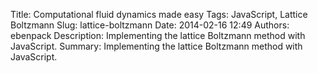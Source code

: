 Title: Computational fluid dynamics made easy
Tags: JavaScript, Lattice Boltzmann
Slug: lattice-boltzmann
Date: 2014-02-16 12:49
Authors: ebenpack
Description: Implementing the lattice Boltzmann method with JavaScript.
Summary: Implementing the lattice Boltzmann method with JavaScript.

<div style="height:0">
    <svg width="0" height="0">
        <!-- Definitions -->
        <defs>
            <!-- Hatching pattern -->
            <pattern id="diagonalHatch" patternUnits="userSpaceOnUse" width="50" height="50" patternTransform="rotate(-45)">
            <rect x="0" y="0" width="100" height="100" fill="white"/>
            <path d="M -1,50 H 200" stroke="#000000" stroke-width="20"/>
            </pattern>
        </defs>
        <defs>
            <g id="arrow-group">
                <line x1="0" y1="0" x2="125" y2="125" stroke-width="10"></line>
                <polygon points="155,155 145,105 105,145"></polygon>
            </g>
        </defs>
        <defs>
            <g id="arrow-group-short">
                <line x1="0" y1="0" x2="85" y2="85" stroke-width="10"></line>
                <polygon points="110,110 100,60 60,100"></polygon>
            </g>
        </defs>
        <defs>
            <g id="triangle">
                <line x1="200" y1="0" x2="0" y2="347" stroke-width="10"></line>
                <line x1="200" y1="0" x2="400" y2="347" stroke-width="10"></line>
                <line x1="0" y1="347" x2="400" y2="347" stroke-width="10"></line>
            </g>
        </defs>
        <defs>
            <g id="particle-arrow">
                <circle cx="0" cy="0" r="30"></circle>
                <line x1="0" y1="0" x2="175" y2="0" stroke-width="15"></line>
                <polygon points="200,0 170,-20 170,20"></polygon>
            </g>
        </defs>
        <defs>
            <g id="arrow-group-large">
                <line x1="0" y1="0" x2="470" y2="470" stroke-width="10"></line>
                <polygon points="485,485 475,435 435,475"></polygon>
            </g>
        </defs>
        <defs>
            <g id="arrow-group-large-short">
                <line x1="0" y1="0" x2="330" y2="330" stroke-width="10"></line>
                <polygon points="345,345 335,295 295,335"></polygon>
            </g>
        </defs>
         <defs>
            <!-- Hatching pattern -->
            <pattern id="diagonalHatch" patternUnits="userSpaceOnUse" width="50" height="50" patternTransform="rotate(-45)">
            <rect x="0" y="0" width="100" height="100" fill="white"/>
            <path d="M -1,50 H 200" stroke="#000000" stroke-width="20"/>
            </pattern>
        </defs>
        <defs>
            <g id="arrow-group">
                <line x1="0" y1="0" x2="125" y2="125" stroke-width="10"></line>
                <polygon points="155,155 145,105 105,145"></polygon>
            </g>
        </defs>
    </svg>
    <style>
        svg .particle-arrow {
            fill: red;
            stroke: red;
        }

        svg .arrow-1 {
            fill: red;
            stroke: red;
        }
        svg .arrow-2 {
            fill: blue;
            stroke: blue;
        }
        svg .arrow-3 {
            fill: black;
            stroke: black;
        }

        svg .triangle {
            fill: black;
            stroke: black;
        }
    </style>
</div>

Over the 2013 winter holidays I was looking for a project to work on. I had been interested in learning more about the canvas element for a while, so, with the snow driving o’er the fields, I decided to make a simple snow simulation to start learning some canvas basics. Once I had a simple snow program up and running in the canvas, I turned my attention to implementing a wind system that would allow users to interact with the snow, creating gusts of wind with their mouse. My initial naive attempts—which mostly involved a mesh of nodes which contained a single wind vector, and some mechanism to propagate those vectors to the next node in their direction of travel—were fairly unsatisfactory, so I began to look for ways to improve the wind system. After some cursory googling, I started looking in earnest at computational fluid dynamics. This led me to the Navier-Stokes equations, which seemed just a little too complicated for what I was after. Navier-Stokes led me to lattice-gas automata (LGA), which, while conceptually quite simple, has some inherent issues. Finally, LGA led to the lattice Boltzmann methods (LBM).

In the 1970s and 1980s, the LGA model was developed to simulate fluid flow. This model uses a lattice comprised of individual cellular automata. Each cell can be in one of several states, each state representing particles at the cell moving with different discrete velocities. For example, in one of the most popular forms of the model, in which the lattice is represented as a hexagonal grid of cells, each cell has six or seven velocities (possibly including the 'at-rest' velocity), and each of these velocities can be in either the 'on' or 'off' state to indicate if there is a particle at that node traveling at that velocity. Each discrete time step in the model is comprised of two phases: the streaming phase, in which particles move from one node to the next in their direction of travel, and the collision phase, in which the particles within a node collide and bounce off each other and change direction.

<div id="lattice-gas-illustration">
    <svg width="300" height="200" viewbox="-20 -20 1230 650" >
        <!-- First row -->
        <g class="triangle" transform="translate(0,0)">
            <use xlink:href="#triangle" />
        </g>
        <g class="triangle" transform="translate(200,-52) rotate(180 200 200)">
            <use xlink:href="#triangle" />
        </g>
        <g class="triangle" transform="translate(400, 0)">
            <use xlink:href="#triangle" />
        </g>
        <g class="triangle" transform="translate(600, -52) rotate(180 200 200)">
            <use xlink:href="#triangle" />
        </g>
        <g class="triangle" transform="translate(800, 0)">
            <use xlink:href="#triangle" />
        </g>
        <!-- Second row -->
        <g class="triangle" transform="translate(0,294) rotate(180 200 200)">
            <use xlink:href="#triangle" />
        </g>
        <g class="triangle" transform="translate(200,345)">
            <use xlink:href="#triangle" />
        </g>
        <g class="triangle" transform="translate(400,294) rotate(180 200 200)">
            <use xlink:href="#triangle" />
        </g>
        <g class="triangle" transform="translate(600,345)">
            <use xlink:href="#triangle" />
        </g>
        <g class="triangle" transform="translate(800,294) rotate(180 200 200)">
            <use xlink:href="#triangle" />
        </g>
        <!-- Particles -->
        <g class="particle-arrow" transform="translate(400,347)">
            <use xlink:href="#particle-arrow" />
        </g>
        <g class="particle-arrow" transform="translate(800,347) rotate(-120)">
            <use xlink:href="#particle-arrow" />
        </g>
        <g class="particle-arrow" transform="translate(400,347) rotate(60)">
            <use xlink:href="#particle-arrow" />
        </g>
        <g class="particle-arrow" transform="translate(400,347) rotate(120)">
            <use xlink:href="#particle-arrow" />
        </g>
        <g class="particle-arrow" transform="translate(800,347) rotate(120)">
            <use xlink:href="#particle-arrow" />
        </g>
    </svg>
</div>

<p class="illustration-label">Two cells in a lattice-gas automata</p>

While its conceptual simplicity is alluring, LGA has some major shortcomings, many of which LBM directly addresses. And while LBM sacrifices a small amount of LGA's simplicity for the sake of increased accuracy and robustness, LBM is actually still surprisingly quite simple. Like LGA, LBM also consists of a lattice of nodes, but where LGA's nodes have a finite set of possible states, LBM's nodes contain a set of particle distribution functions (DFs). In other words, LBM is continuous where LGA is discrete.

LBM comes in many flavors. It can easily be configured for one-, two-, or three-dimensional spaces, each of which has its own variants. In this example we will be discussing D2Q9, which means a two-dimensional lattice, with nine discrete distribution functions per node. Other common configurations include D1Q3, D1Q5, D3Q15, and D3Q19

Each node in the lattice consists of a set of particle DFs. Together, these DFs represent a collection of particles, and are related to the probability of finding a particle at a node, at a given time, with a particular velocity. For D2Q9, there are nine DFs per node. The density of these DFs is represented by \\(n_i\\). Each DF is also associated with a velocity, represented by \\( \\vec{e}_{i}\\). These velocities correspond to the four cardinal directions, the four ordinal directions, as well as the 'at-rest' velocity. These velocities are chosen such that they carry a particle from a node in the lattice to one of its neighboring nodes. For convenience, these velocities are each assigned a number, as seen below.

<div id="node-distribution-illustration">
    <svg width="200" height="200" viewbox="-300 -300  1620 1620">
        <!-- Directions -->
        <defs>
            <g id="arrow-group-large">
                <line x1="0" y1="0" x2="470" y2="470" stroke-width="10"></line>
                <polygon points="485,485 475,435 435,475"></polygon>
            </g>
        </defs>
        <defs>
            <g id="arrow-group-large-short">
                <line x1="0" y1="0" x2="330" y2="330" stroke-width="10"></line>
                <polygon points="345,345 335,295 295,335"></polygon>
            </g>
        </defs>
        <rect class="outer" width="990" height="990" x="20" y="20" stroke="black" stroke-width="20" fill="white" />
        <!-- Ordinals -->
        <g class="arrow-3" transform="translate(515,515) rotate(0)">
            <use xlink:href="#arrow-group-large" />
        </g>
        <g class="arrow-3" transform="translate(515,515) rotate(90)">
            <use xlink:href="#arrow-group-large" />
        </g>
        <g class="arrow-3" transform="translate(515,515) rotate(180)">
            <use xlink:href="#arrow-group-large" />
        </g>
        <g class="arrow-3" transform="translate(515,515) rotate(270)">
            <use xlink:href="#arrow-group-large" />
        </g>

        <!-- Cardinals -->
        <g class="arrow-3" transform="translate(515,515) rotate(45)">
            <use xlink:href="#arrow-group-large-short" />
        </g>
        <g class="arrow-3" transform="translate(515,515) rotate(135)">
            <use xlink:href="#arrow-group-large-short" />
        </g>
        <g class="arrow-3" transform="translate(515,515) rotate(225)">
            <use xlink:href="#arrow-group-large-short" />
        </g>
        <g class="arrow-3" transform="translate(515,515) rotate(315)">
            <use xlink:href="#arrow-group-large-short" />
        </g>
        <circle cx="515" cy="515" r="30" stroke="black" stroke-width="10" fill="white"></circle>
        <text x="-100" y="-50" 
            font-family="Verdana" 
            font-size="75">
            6
        </text>
        <text x="500" y="-50" 
            font-family="Verdana" 
            font-size="75">
            2
        </text>
        <text x="1100" y="-50" 
            font-family="Verdana" 
            font-size="75">
            5
        </text>
        <text x="-100" y="550" 
            font-family="Verdana" 
            font-size="75">
            3
        </text>
        <text x="600" y="500" 
            font-family="Verdana" 
            font-size="75">
            0
        </text>
        <text x="1100" y="550" 
            font-family="Verdana" 
            font-size="75">
            1
        </text>
        <text x="1100" y="1120" 
            font-family="Verdana" 
            font-size="75">
            8
        </text>
        <text x="500" y="1120" 
            font-family="Verdana" 
            font-size="75">
            4
        </text>
        <text x="-100" y="1120" 
            font-family="Verdana" 
            font-size="75">
            7
        </text>
    </svg>
</div>
<p class="illustration-label">Discrete velocities for D2Q9 model</p>

The \\(x\\) and \\(y\\) components of the velocities for each \\( \\vec{e}_{i}\\) are shown below, and as you can see they correspond to the diagram above.


\\(
    \begin{alignat}{7}
        &\\vec{e}\_{0} = (&0,  &&0)  \\quad \\\\
        &\\vec{e}\_{1} = (&1,  &&0)  \\quad &\\vec{e}\_{5} = (& 1, &&1) \\\\
        &\\vec{e}\_{2} = (&0,  &&1)  \\quad &\\vec{e}\_{6} = (&-1, &&1) \\\\
        &\\vec{e}\_{3} = (&-1, &&0)  \\quad &\\vec{e}\_{7} = (&-1,&&-1) \\\\
        &\\vec{e}\_{4} = (&0,  &&-1) \\quad &\\vec{e}\_{8} = (& 1,&&-1) \\\\
    \end{alignat}
\\)

For each node in the lattice, two important properties can be calculated from the DFs. The macroscopic density at a particular node is described by the equation \\( \\rho = \sum n\_{i} \\), or the summation of the densities of the individual distribution functions of a node (i.e. the macroscopic density). Once the density has been calculated, it can then be used to calculate the macroscopic velocity, \\( \\vec{u} = \\frac{1}{\\rho} \sum n\_{i} \\vec{e}\_{i}\\).


Like the LGA, the LBM consists of two phases which update the DFs: namely, streaming, and collision. In the streaming phase, the DFs of each node move to the next node in their direction of travel. It is also during this phase that boundary conditions are considered. If a boundary is encountered, the distributions that would have been streamed into the boundary are in some way redirected away from that boundary. More will be said of this later.

<div id="stream-start-illustration">
    <svg width="200" height="200" viewbox="0 0 1020 1020">
        <!-- Streaming, start -->
        <!-- First column -->
        <rect class="inner" width="330" height="330" x="20" y="20" stroke="black" stroke-width="20" fill="white" />
        <g class="arrow-3" transform="translate(185,185) rotate(0)">
            <use xlink:href="#arrow-group" />
        </g>
        <circle cx="185" cy="185" r="30" stroke="black" stroke-width="10" fill="white"></circle>
        <rect class="inner" width="330" height="330" x="20" y="350" stroke="black" stroke-width="20" fill="white" />
        <g class="arrow-3" transform="translate(185,515) rotate(315)">
            <use xlink:href="#arrow-group-short" />
        </g>
        <circle cx="185" cy="515" r="30" stroke="black" stroke-width="10" fill="white"></circle>
        <rect class="inner" width="330" height="330" x="20" y="680" stroke="black" stroke-width="20" fill="white" />
        <g class="arrow-3" transform="translate(185,845) rotate(270)">
            <use xlink:href="#arrow-group" />
        </g>
        <circle cx="185" cy="845" r="30" stroke="black" stroke-width="10" fill="white"></circle>

        <!-- Second column -->
        <rect class="inner" width="330" height="330" x="350" y="20" stroke="black" stroke-width="20" fill="white" />
        <g class="arrow-3" transform="translate(515,185) rotate(45)">
            <use xlink:href="#arrow-group-short" />
        </g>
        <circle cx="515" cy="185" r="30" stroke="black" stroke-width="10" fill="white"></circle>
        <rect class="inner" width="330" height="330" x="350" y="350" stroke="black" stroke-width="20" fill="white" />

        <!-- Ordinal directions -->
        <g class="arrow-1" transform="translate(515,515) rotate(0)">
            <use xlink:href="#arrow-group" />
        </g>
        <g class="arrow-1" transform="translate(515,515) rotate(90)">
            <use xlink:href="#arrow-group" />
        </g>
        <g class="arrow-1" transform="translate(515,515) rotate(180)">
            <use xlink:href="#arrow-group" />
        </g>
        <g class="arrow-1" transform="translate(515,515) rotate(270)">
            <use xlink:href="#arrow-group" />
        </g>

        <!-- Cardinal directions -->
        <g class="arrow-1" transform="translate(515,515) rotate(45)">
            <use xlink:href="#arrow-group-short" />
        </g>
        <g class="arrow-1" transform="translate(515,515) rotate(135)">
            <use xlink:href="#arrow-group-short" />
        </g>
        <g class="arrow-1" transform="translate(515,515) rotate(225)">
            <use xlink:href="#arrow-group-short" />
        </g>
        <g class="arrow-1" transform="translate(515,515) rotate(315)">
            <use xlink:href="#arrow-group-short" />
        </g>
        <circle cx="515" cy="515" r="30" stroke="black" stroke-width="10" fill="white"></circle>
        <rect class="inner" width="330" height="330" x="350" y="680" stroke="black" stroke-width="20" fill="white" />
        <g class="arrow-3" transform="translate(515,845) rotate(225)">
            <use xlink:href="#arrow-group-short" />
        </g>
        <circle cx="515" cy="845" r="30" stroke="black" stroke-width="10" fill="white"></circle>

        <!-- Third column -->
        <rect class="inner" width="330" height="330" x="680" y="20" stroke="black" stroke-width="20" fill="white" />
        <g class="arrow-3" transform="translate(845,185) rotate(90)">
            <use xlink:href="#arrow-group" />
        </g>
        <circle cx="845" cy="185" r="30" stroke="black" stroke-width="10" fill="white"></circle>
        <rect class="inner" width="330" height="330" x="680" y="350" stroke="black" stroke-width="20" fill="white" />
        <g class="arrow-3" transform="translate(845,515) rotate(135)">
            <use xlink:href="#arrow-group-short" />
        </g>
        <circle cx="845" cy="515" r="30" stroke="black" stroke-width="10" fill="white"></circle>
        <rect class="inner" width="330" height="330" x="680" y="680" stroke="black" stroke-width="20" fill="white" />
        <g class="arrow-3" transform="translate(845,845) rotate(180)">
            <use xlink:href="#arrow-group" />
        </g>
        <circle cx="845" cy="845" r="30" stroke="black" stroke-width="10" fill="white"></circle>
    </svg>
</div>
<p class="illustration-label">Prior to streaming phase</p>

<div id="stream-end-illustration">
    <svg width="200" height="200" viewbox="0 0 1020 1020">
        <!-- Streaming, end -->
        <!-- First column -->
        <rect class="inner" width="330" height="330" x="20" y="20" stroke="black" stroke-width="20" fill="white" />
        <g class="arrow-1" transform="translate(185,185) rotate(180)">
            <use xlink:href="#arrow-group" />
        </g>
        <circle cx="185" cy="185" r="30" stroke="black" stroke-width="10" fill="white"></circle>
        <rect class="inner" width="330" height="330" x="20" y="350" stroke="black" stroke-width="20" fill="white" />
        <g class="arrow-1" transform="translate(185,515) rotate(135)">
            <use xlink:href="#arrow-group-short" />
        </g>
        <circle cx="185" cy="515" r="30" stroke="black" stroke-width="10" fill="white"></circle>
        <rect class="inner" width="330" height="330" x="20" y="680" stroke="black" stroke-width="20" fill="white" />
        <g class="arrow-1" transform="translate(185,845) rotate(90)">
            <use xlink:href="#arrow-group" />
        </g>
        <circle cx="185" cy="845" r="30" stroke="black" stroke-width="10" fill="white"></circle>

        <!-- Second column -->
        <rect class="inner" width="330" height="330" x="350" y="20" stroke="black" stroke-width="20" fill="white" />
        <g class="arrow-1" transform="translate(515,185) rotate(225)">
            <use xlink:href="#arrow-group-short" />
        </g>
        <circle cx="515" cy="185" r="30" stroke="black" stroke-width="10" fill="white"></circle>
        <rect class="inner" width="330" height="330" x="350" y="350" stroke="black" stroke-width="20" fill="white" />

        <!-- Ordinal directions -->
        <g class="arrow-3" transform="translate(515,515) rotate(0)">
            <use xlink:href="#arrow-group" />
        </g>
        <g class="arrow-3" transform="translate(515,515) rotate(90)">
            <use xlink:href="#arrow-group" />
        </g>
        <g class="arrow-3" transform="translate(515,515) rotate(180)">
            <use xlink:href="#arrow-group" />
        </g>
        <g class="arrow-3" transform="translate(515,515) rotate(270)">
            <use xlink:href="#arrow-group" />
        </g>

        <!-- Cardinal directions -->
        <g class="arrow-3" transform="translate(515,515) rotate(45)">
            <use xlink:href="#arrow-group-short" />
        </g>
        <g class="arrow-3" transform="translate(515,515) rotate(135)">
            <use xlink:href="#arrow-group-short" />
        </g>
        <g class="arrow-3" transform="translate(515,515) rotate(225)">
            <use xlink:href="#arrow-group-short" />
        </g>
        <g class="arrow-3" transform="translate(515,515) rotate(315)">
            <use xlink:href="#arrow-group-short" />
        </g>
        <circle cx="515" cy="515" r="30" stroke="black" stroke-width="10" fill="white"></circle>
        <rect class="inner" width="330" height="330" x="350" y="680" stroke="black" stroke-width="20" fill="white" />
        <g class="arrow-1" transform="translate(515,845) rotate(45)">
            <use xlink:href="#arrow-group-short" />
        </g>
        <circle cx="515" cy="845" r="30" stroke="black" stroke-width="10" fill="white"></circle>

        <!-- Third column -->
        <rect class="inner" width="330" height="330" x="680" y="20" stroke="black" stroke-width="20" fill="white" />
        <g class="arrow-1" transform="translate(845,185) rotate(270)">
            <use xlink:href="#arrow-group" />
        </g>
        <circle cx="845" cy="185" r="30" stroke="black" stroke-width="10" fill="white"></circle>
        <rect class="inner" width="330" height="330" x="680" y="350" stroke="black" stroke-width="20" fill="white" />
        <g class="arrow-1" transform="translate(845,515) rotate(315)">
            <use xlink:href="#arrow-group-short" />
        </g>
        <circle cx="845" cy="515" r="30" stroke="black" stroke-width="10" fill="white"></circle>
        <rect class="inner" width="330" height="330" x="680" y="680" stroke="black" stroke-width="20" fill="white" />
        <g class="arrow-1" transform="translate(845,845) rotate(0)">
            <use xlink:href="#arrow-group" />
        </g>
        <circle cx="845" cy="845" r="30" stroke="black" stroke-width="10" fill="white"></circle>
    </svg>
</div>
<p class="illustration-label">After streaming phase</p>

The collision phase moves the DFs at a node towards a local equilibrium. The collision phase for the LBM is somewhat more complicated than that of LGA. The most important thing for this phase is that however the collision is calculated, it must conserve mass, momentum and energy. One common approach to this phase is to make use of the Bhatnagar-Gross-Krook (BGK) relaxation term. This is described by the equation \\( \\Omega\_{i}=-\\tau^{-1}(n\_i-n\_i^{eq})\\), where \\( n\_i^{eq} \\) is a local equilibrium value for the DFs. The term \\( \\tau \\) is a relaxation time, and is related to the viscosity. Equilibrium is calculated with the equation \\( n\_{i}^{eq} = \\rho\\omega\_{i}[1+3\\vec{e}\_{i}\\cdot\\vec{u}+\\frac{9}{2}(\\vec{e}\_{i}\\cdot\\vec{u}^{2})-\\frac{3}{2}|\\vec{u}|^{2}] \\), where the weights \\(\\omega\_{i}\\) are as follows:

\\(
    \\begin{cases}\\begin{alignat}{2}
        \\omega\_{i=0} =  \\frac{4}{9} \\\\
        \\omega\_{i=\\{1..4\\}}= \\frac{1}{9} \\\\
        \\omega\_{i=\\{5..8\\}}= \\frac{1}{36}
    \\end{alignat}\\end{cases}
\\)

The new equilibrium values after collision are calculated with the following equation \\( n\_{i}^{new} = n\_{i}^{old}+\\frac{1}{\\tau}(n\_{i}^{eq}-n\_{i}^{old})\\)

There are many options for handling boundary conditions, but for the sake of brevity we will only discuss a few of the highlights. One of the most important distinctions with boundary conditions is between slip and no-slip conditions. These describe the behavior of the fluid at the interface between fluid and solid boundary. The slip condition represents a non-zero relative velocity between the fluid and the boundary, while no-slip represents a zero velocity at the boundary.

In terms of implementation in a lattice Boltzmann simulation, these two boundnary conditions would look like this: in this example, before streaming, we have three distribution functions of three different nodes, all with the same velocity. If boundary conditions were ignored, after streaming, each of these DFs would land within a boundary.

<div id="bounce-start-illustration">
    <svg width="200" height="200" viewbox="0 0 1020 1020">
        <!-- Boundary conditions, starting position -->
        <!-- First column -->
        <rect class="inner" width="330" height="330" x="20" y="20" stroke="black" stroke-width="20" fill="url(#diagonalHatch)" />
        <rect class="inner" width="330" height="330" x="20" y="350" stroke="black" stroke-width="20" fill="white" />
        <g class="arrow-1" transform="translate(185,515) rotate(-90)">
            <use xlink:href="#arrow-group" />
        </g>
        <circle cx="185" cy="515" r="30" stroke="black" stroke-width="10" fill="white"></circle>
        <rect class="inner" width="330" height="330" x="20" y="680" stroke="black" stroke-width="20" fill="white" />

        <!-- Second column -->
        <rect class="inner" width="330" height="330" x="350" y="20" stroke="black" stroke-width="20" fill="url(#diagonalHatch)" />
        <rect class="inner" width="330" height="330" x="350" y="350" stroke="black" stroke-width="20" fill="white" />
        <g class="arrow-2" transform="translate(515,515) rotate(-90)">
            <use xlink:href="#arrow-group" />
        </g>
        <circle cx="515" cy="515" r="30" stroke="black" stroke-width="10" fill="white"></circle>
        <rect class="inner" width="330" height="330" x="350" y="680" stroke="black" stroke-width="20" fill="white" />
        <g class="arrow-3" transform="translate(515,845) rotate(-90)">
            <use xlink:href="#arrow-group" />
        </g>
        <circle cx="515" cy="845" r="30" stroke="black" stroke-width="10" fill="white"></circle>

        <!-- Third column -->
        <rect class="inner" width="330" height="330" x="680" y="20" stroke="black" stroke-width="20" fill="url(#diagonalHatch)" />
        <rect class="inner" width="330" height="330" x="680" y="350" stroke="black" stroke-width="20" fill="url(#diagonalHatch)" />
        <rect class="inner" width="330" height="330" x="680" y="680" stroke="black" stroke-width="20" fill="url(#diagonalHatch)" />
    </svg>
</div>

After streaming, with the no-slip condition, each of those distributions are still headed in the same direction, although they are now travelling in the opposite direction as prior to streaming. No-slip, in essence, can be thought of as a simple reflection of the particles at the boundary. Upon encountering a boundary, a distribution is bounced back to its source node, but with an opposing velocity.

<div id="bounce-no-slip-illustration">
    <svg width="200" height="200" viewbox="0 0 1020 1020">
        <!-- Boundary conditions, no-slip -->
        <!-- First column -->
        <rect class="inner" width="330" height="330" x="20" y="20" stroke="black" stroke-width="20" fill="url(#diagonalHatch)" />
        <rect class="inner" width="330" height="330" x="20" y="350" stroke="black" stroke-width="20" fill="white" />
        <g class="arrow-1" transform="translate(185,515) rotate(90)">
            <use xlink:href="#arrow-group" />
        </g>
        <circle cx="185" cy="515" r="30" stroke="black" stroke-width="10" fill="white"></circle>
        <rect class="inner" width="330" height="330" x="20" y="680" stroke="black" stroke-width="20" fill="white" />

        <!-- Second column -->
        <rect class="inner" width="330" height="330" x="350" y="20" stroke="black" stroke-width="20" fill="url(#diagonalHatch)" />
        <rect class="inner" width="330" height="330" x="350" y="350" stroke="black" stroke-width="20" fill="white" />
        <g class="arrow-2" transform="translate(515,515) rotate(90)">
            <use xlink:href="#arrow-group" />
        </g>
        <circle cx="515" cy="515" r="30" stroke="black" stroke-width="10" fill="white"></circle>
        <rect class="inner" width="330" height="330" x="350" y="680" stroke="black" stroke-width="20" fill="white" />
        <g class="arrow-3" transform="translate(515,845) rotate(90)">
            <use xlink:href="#arrow-group" />
        </g>
        <circle cx="515" cy="845" r="30" stroke="black" stroke-width="10" fill="white"></circle>

        <!-- Third column -->
        <rect class="inner" width="330" height="330" x="680" y="20" stroke="black" stroke-width="20" fill="url(#diagonalHatch)" />
        <rect class="inner" width="330" height="330" x="680" y="350" stroke="black" stroke-width="20" fill="url(#diagonalHatch)" />
        <rect class="inner" width="330" height="330" x="680" y="680" stroke="black" stroke-width="20" fill="url(#diagonalHatch)" />
    </svg>
</div>

The no-slip condition is a bit more complicated in terms of implementation. In the example below, we start as before, with three distribution functions of three different nodes, all headed in the same direction towards a boundary.
    
<div id="bounce-start-illustration">
    <svg width="200" height="200" viewbox="0 0 1020 1020">
        <!-- Boundary conditions, starting position -->
        <!-- First column -->
        <rect class="inner" width="330" height="330" x="20" y="20" stroke="black" stroke-width="20" fill="url(#diagonalHatch)" />
        <rect class="inner" width="330" height="330" x="20" y="350" stroke="black" stroke-width="20" fill="white" />
        <g class="arrow-1" transform="translate(185,515) rotate(-90)">
            <use xlink:href="#arrow-group" />
        </g>
        <circle cx="185" cy="515" r="30" stroke="black" stroke-width="10" fill="white"></circle>
        <rect class="inner" width="330" height="330" x="20" y="680" stroke="black" stroke-width="20" fill="white" />

        <!-- Second column -->
        <rect class="inner" width="330" height="330" x="350" y="20" stroke="black" stroke-width="20" fill="url(#diagonalHatch)" />
        <rect class="inner" width="330" height="330" x="350" y="350" stroke="black" stroke-width="20" fill="white" />
        <g class="arrow-2" transform="translate(515,515) rotate(-90)">
            <use xlink:href="#arrow-group" />
        </g>
        <circle cx="515" cy="515" r="30" stroke="black" stroke-width="10" fill="white"></circle>
        <rect class="inner" width="330" height="330" x="350" y="680" stroke="black" stroke-width="20" fill="white" />
        <g class="arrow-3" transform="translate(515,845) rotate(-90)">
            <use xlink:href="#arrow-group" />
        </g>
        <circle cx="515" cy="845" r="30" stroke="black" stroke-width="10" fill="white"></circle>

        <!-- Third column -->
        <rect class="inner" width="330" height="330" x="680" y="20" stroke="black" stroke-width="20" fill="url(#diagonalHatch)" />
        <rect class="inner" width="330" height="330" x="680" y="350" stroke="black" stroke-width="20" fill="url(#diagonalHatch)" />
        <rect class="inner" width="330" height="330" x="680" y="680" stroke="black" stroke-width="20" fill="url(#diagonalHatch)" />
    </svg>
</div>

After streaming we can see the distributions 'slip' at the boundary.

<div id="bounce-slip-illustration">
    <svg width="200" height="200" viewbox="0 0 1020 1020">
        <!-- Boundary conditions, slip -->
        <!-- First column -->
        <rect class="inner" width="330" height="330" x="20" y="20" stroke="black" stroke-width="20" fill="url(#diagonalHatch)" />
        <rect class="inner" width="330" height="330" x="20" y="350" stroke="black" stroke-width="20" fill="white" />
        <circle cx="185" cy="515" r="30" stroke="black" stroke-width="10" fill="white"></circle>
        <rect class="inner" width="330" height="330" x="20" y="680" stroke="black" stroke-width="20" fill="white" />

        <!-- Second column -->
        <rect class="inner" width="330" height="330" x="350" y="20" stroke="black" stroke-width="20" fill="url(#diagonalHatch)" />
        <rect class="inner" width="330" height="330" x="350" y="350" stroke="black" stroke-width="20" fill="white" />
        <g class="arrow-2" transform="translate(515,515) rotate(90)">
            <use xlink:href="#arrow-group" />
        </g>
        <g class="arrow-1" transform="translate(515,515)">
            <use xlink:href="#arrow-group" />
        </g>
        <g class="arrow-3" transform="translate(515,515) rotate(180)">
            <use xlink:href="#arrow-group" />
        </g>
        <circle cx="515" cy="515" r="30" stroke="black" stroke-width="10" fill="white"></circle>
        <rect class="inner" width="330" height="330" x="350" y="680" stroke="black" stroke-width="20" fill="white" />
        <circle cx="515" cy="845" r="30" stroke="black" stroke-width="10" fill="white"></circle>

        <!-- Third column -->
        <rect class="inner" width="330" height="330" x="680" y="20" stroke="black" stroke-width="20" fill="url(#diagonalHatch)" />
        <rect class="inner" width="330" height="330" x="680" y="350" stroke="black" stroke-width="20" fill="url(#diagonalHatch)" />
        <rect class="inner" width="330" height="330" x="680" y="680" stroke="black" stroke-width="20" fill="url(#diagonalHatch)" />
    </svg>
</div>

We can see that, although the three DFs had the same velocity before streaming (i.e. were travelling in the same direction), after they collide with the boundary, each is headed in a different direction. The direction that a DF is travelling after encountering a boundary under the slip condition, then, is dependent on the orientation of that boundary.

Fortunately, not only is no-slip easier to implement, it also generally provides a more accurate simulation. It simulates the adhesion of a viscous fluid at the boundary, as if the fluid at the edge is sticking to the boundary. The no-slip condition does not hold in every situation, but for our purposes it is sufficient.

That more or less sums up the lattice Boltzmann method. Of course, it's very broad and deep topic, and I have only provided a short introduction. Hopefully, though, that will provide enough of a background to understand some of the implementation details I'm going to discuss below. For more information, "Lattice Boltzmann Simulation for Shallow Water Flow Applications" (Banda and Seaid) provides a nice, brief introduction, and "Lattice-Gas Cellular Automata and Lattice Boltzmann Models - An Introduction" (Wolf-Gladrow) presents a much more thorough study of the topic.

## JavaScript Implementation ##

You can view a demo [here]({filename}/projects/lattice-boltzmann.markdown).

Implementation is not particularly difficult, once you understand the lattice Bolzman methods. At its most basic, the LBM requires a lattice of nodes. In this case, for D2Q9, a two-dimensional array suffices to represent our lattice (techincally, an array of length n, with each item consisting of an m length array, where n represents the width of the lattice, and m represents the height). For each node in the lattice, we must store, at a minimum, the densities of the DFs. It is also useful, in order to avoid repetition of work, to store the calculated macroscopic density, macroscopic velocity, the x and y components of that velocity, and the 'curl'. Additionally, a `barrier` boolean was stored on each node, as well as a `stream` array, used to temporarily store streamed values. Altogether, the constructor looked like this:

    #!javascript
    function LatticeNode() {
        this.distribution = [0,0,0,0,0,0,0,0,0]; // Individual densities for 
        // each of the nine DFs of a node.
        this.stream = [0,0,0,0,0,0,0,0,0]; // Used to temporarily hold streamed values
        this.density = 0; // Macroscopic density of a node.
        this.ux = 0; // X component of macroscopic velocity of a node.
        this.uy = 0; // Y component of macroscopic velocity of a node.
        this.barrier = false; // Boolean indicating if node is a barrier.
        this.curl = 0; // Curl of node.
    }

A `stream` and `collide` function are also required. And an `equilibrium` function helps avoid some repetition of code. These are shown below.

    #!javascript
    function stream() {
        // For each node in the lattice
        for (var x = 0; x < lattice_width; x++) {
            for (var y = 0; y < lattice_height; y++) {
                var node = lattice[x][y];
                if (!node.barrier) {
                    // For each DF on the node
                    for (var d = 0; d < 9; d++) {
                        // Get the velocity for the DF and calculate
                        // the coordinates of the node to stream it to
                        var move = node_directions[d];
                        var newx = move.x + x;
                        var newy = move.y + y;
                        // Check if new node is in the lattice
                        if (newx >= 0 && newx < lattice_width &&
                            newy >= 0 && newy < lattice_height) {
                            // If destination node is barrier, bounce distribution back to 
                            // originating node in opposite direction.
                            if (lattice[newx][newy].barrier) {
                                lattice[x][y].stream[reflection[d]] = node.distribution[d];
                            } else {
                                lattice[newx][newy].stream[d] = node.distribution[d];
                            }
                        }
                    }
                }
            }
        }
    }

In this example, the streamed values are placed in the special `node.stream` array. This allows us to avoid obliterating DF values which we will still need to use, while also allowing us to avoid creating an entirely new `LatticeNode` for every single node in the lattice.

    #!javascript
    function collide() {
        // For each node in the lattice
        for (var x = 0; x < lattice_width; x++) {
            for (var y = 0; y < lattice_height; y++) {
                var node = lattice[x][y];
                if (!node.barrier) {
                    var d = node.distribution; // Array of DFs
                    for (var p = 0; p < 9; p++) {
                        // Copy over values from streaming phase.
                        d[p] = node.stream[p];
                    }
                    // Calculate macroscopic density (rho) and velocity (ux, uy)
                    var rho = 0;
                    var ux = 0;
                    var uy = 0;
                    for (var i = 0; i < 9; i++) {
                        var direction = node_directions[i]
                        rho += d[i];
                        ux += d[i] * direction.x;
                        uy += d[i] * direction.x;
                    }
                    // Update values stored in node.
                    node.density = rho;
                    node.ux = ux;
                    node.uy = uy;
                    // Set node equilibrium for each velocity
                    var eq = equilibrium(ux, uy, rho);
                    for (var i = 0; i < 9; i++) {
                        var old_value = d[i];
                        node.distribution[i] = old_value + (omega * (eq[i] - old_value));
                    }
                }
            }
        }
    }

The equilibrium function would look more or less like so:
    
    #!javascript
    function equilibrium(node, ux, uy, rho) {
        // Calculate equilibrium densities of a node
        var eq = []; // Equilibrium values for all velocities in a node.
        var u2 = (ux * ux) + (uy * uy); // Magnitude of macroscopic velocity
        for (var d = 0; d < 9; d++) {
            // Calculate equilibrium value
            var velocity = node_directions[d]; // Node direction vector
            var eu = (velocity.x * ux) + (velocity.y * uy); // Macro velocity multiplied by distribution velocity
            eq.push(node_weight[d] * rho * (1 + 3*eu + 4.5*(eu*eu) - 1.5*u2)); // Equilibrium equation
        }
        return eq;
    }

It is possible to rewrite these functions such that much of the repetition of work is elimintated, but these are the core algorithms.

And that's really more or less all that's required at the most basic level. Of course, in order to draw and interact with the lattice, and do other interesting things, a few more functions are required, and there's going to be some glue code to stick everything together, but those are mostly just implementation details.

## Difficulties ##

It took rather a long time to arrive at a proper implementation of the LBM. Not having any prior experience with computational fluid dynamics, I was learning the material as I was trying to code it. There were a lot of missteps, as I didn't fully understand the topic, but attempting to code implementations as I learned certainly helped to concretize the material.

One of the biggest bugbears on this project was related to the coordinate system. The literature on the topic naturally presents examples and equations in the standard Cartesian coordinate system (i.e. with the origin at the bottom left, with x increasing as you move left, and y increasing as you move up). However, computer graphics typically place the origin at the top left (i.e. x increasing as you move right, and y increasing as you move down). This is how the canvas behaves. This was the source of a subtle and pernicious bug, where I had failed to translate between these coordinate systems in a single equation. The program appeared to behave mostly correctly, but upon close inspection exhibited odd, incorrect behavior. At this point, where this bug has been (I hope) thoroughly squashed, I am not planning on re-engineering the program, but if I were to build this from scratch, knowing what I now know, I would try to find a way to design the program with a single point of failure for this issue, instead of translating between the coordinate systems every time something happens on the y-axis.

### Optimizations and improvements ##

This simulation started out dog-slow. Some optimizations were made here and there (e.g. removing the loop from the equilibrium function, pre-calculating any shared values, and then calculating each equilibrium value on its own line; see below), but I believe the most significant speedup came when I added the `stream` array to the `LatticeNode` objects. With the LBM, it is necessary to have somewhere to store the streamed values so that they don't obliterate the values ahead of them (although this isn't strictly true... it is possible to achieve the same goal by looping over the lattice four times, starting from each of the four corners, streaming only a portion of the DFs each time). Previously I had been creating an entirely new lattice for each time-step. This was very inefficient, and required a lot of extra work, both to set up and initialize the array, as well as behind the scenes with the extra garbage collection required when the old array was discarded. So the addition of the `stream` array, along with a few related optimizations, meant that, instead of throwing away every single node on every single tick, that each node essentially lived in perpetuity, for the life of the program, and the values it stored (especially the `distribution` array) were never destroyed and recreated, only ever updated. This obviated the need for much of the garbage collection and object instantiation that the browser had been performing, and it resulted in a very significant speedup.

    #!javascript
    // Optimized equilibrium function.
    // Eliminates much repetition of work.
    function equilibrium(ux, uy, rho) {
        var eq = []; // Equilibrium values for all velocities in a node.
        var ux3 = 3 * ux;
        var uy3 = 3 * uy;
        var ux2 = ux * ux;
        var uy2 = uy * uy;
        var uxuy2 = 2 * ux * uy;
        var u2 = ux2 + uy2;
        var u215 = 1.5 * u2;
        eq[0] = four9ths * rho * (1 - u215);
        eq[1] = one9th * rho * (1 + ux3 + 4.5*ux2 - u215);
        eq[2] = one9th * rho * (1 - uy3 + 4.5*uy2 - u215);
        eq[3] = one9th * rho * (1 - ux3 + 4.5*ux2 - u215);
        eq[4] = one9th * rho * (1 + uy3 + 4.5*uy2 - u215);
        eq[5] = one36th * rho * (1 + ux3 - uy3 + 4.5*(u2-uxuy2) - u215);
        eq[6] = one36th * rho * (1 - ux3 - uy3 + 4.5*(u2+uxuy2) - u215);
        eq[7] = one36th * rho * (1 - ux3 + uy3 + 4.5*(u2-uxuy2) - u215);
        eq[8] = one36th * rho * (1 + ux3 + uy3 + 4.5*(u2+uxuy2) - u215);
        return eq;
    }

One of the most significant improvements that I made, in terms of maintainability, clarity, and extensibility, was refactoring to the module pattern. My early efforts in programming the LBM were not well designed. It can be difficult to settle on a design before you fully understand the problem at hand. But once I had come to a full understanding of the problem, and had a more-or-less working (but still poorly designed) implementation, I refactored. Well... I say refactored, but the truth is that it was a complete rewrite. They say 'write one to throw away', and that can be a major boon on a project. It certainly would have taken longer to reshape my initial design than to start from scratch, and bugs—introduced as a result of my incomplete understanding of the problem—would have almost certainly come along for the ride. This module-like architecture has also allowed for more rapid extension of the program, such as the addition of a new draw-mode, or new controls (play/pause, etc.), and overall it is far less brittle than the ad-hoc, global-ridden spaghetti-mess the prgram began as.

<script type="text/javascript" src="http://cdn.mathjax.org/mathjax/latest/MathJax.js?config=TeX-AMS-MML_HTMLorMML">
</script>